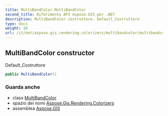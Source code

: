 ```yaml
---
title: MultiBandColor.MultiBandColor
second_title: Riferimento API Aspose.GIS per .NET
description: MultiBandColor costruttore. Default_Costruttore
type: docs
weight: 10
url: /it/net/aspose.gis.rendering.colorizers/multibandcolor/multibandcolor/
---
```

## MultiBandColor constructor

Default_Costruttore

```csharp
public MultiBandColor()
```

### Guarda anche

* class [MultiBandColor](../)
* spazio dei nomi [Aspose.Gis.Rendering.Colorizers](../../multibandcolor/)
* assemblea [Aspose.GIS](../../../)


